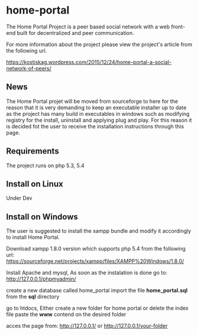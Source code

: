 # home-portal
The Home Portal Project is a peer based social network with a web front-end built for decentralized and peer communication.

For more information about the project please view the project's article from the following url.

https://kostiskag.wordpress.com/2015/12/24/home-portal-a-social-network-of-peers/

## News
The Home Portal projet will be moved from sourceforge to here for the reason that it is very demanding to keep an executable installer up to date as the project has many build in executables in windows such as modifying registry for the install, uninstall and applying plug and play. For this reason it is decided fot the user to receive the installation instructions through this page.

## Requirements
The project runs on php 5.3, 5.4

## Install on Linux
Under Dev

## Install on Windows
The user is suggested to install the xampp bundle and modify it accordingly to install Home Portal.

Download xampp 1.8.0 version which supports php 5.4 from the following url:
https://sourceforge.net/projects/xampp/files/XAMPP%20Windows/1.8.0/

Install Apache and mysql,
As soon as the instalation is done go to:
http://127.0.0.1/phpmyadmin/

create a new database called home_portal
import the file **home_portal.sql** from the **sql** directory

go to htdocs,
Either create a new folder for home portal
or delete the index file
paste the **www** contend on the desired folder

acces the page from:
http://127.0.0.1/
or
http://127.0.0.1/your-folder
